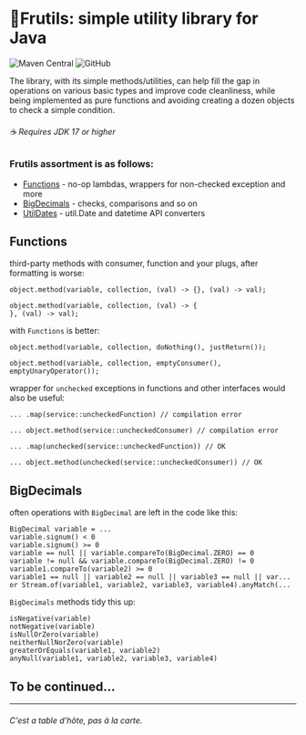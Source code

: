 # :tangerine:Frutils: simple utility library for Java

![Maven Central](https://img.shields.io/maven-central/v/in.frol/frutils)
![GitHub](https://img.shields.io/github/license/frolma/frutils)

The library, with its simple methods/utilities,
can help fill the gap in operations on various basic types
and improve code cleanliness, while being implemented
as pure functions and avoiding creating a dozen objects to check a simple condition.

###### &#9749; Requires JDK 17 or higher

### Frutils assortment is as follows:

- [Functions](#functions) - no-op lambdas, wrappers for non-checked exception and more
- [BigDecimals](#bigdecimals) - checks, comparisons and so on
- [UtilDates](#utildates) - util.Date and datetime API converters

## Functions

third-party methods with consumer, function and your plugs,
after formatting is worse:

```
object.method(variable, collection, (val) -> {}, (val) -> val);

object.method(variable, collection, (val) -> {
}, (val) -> val);
```

with `Functions` is better:

```
object.method(variable, collection, doNothing(), justReturn());

object.method(variable, collection, emptyConsumer(), emptyUnaryOperator());
```

wrapper for `unchecked` exceptions in functions and other interfaces would also be useful:

```
... .map(service::uncheckedFunction) // сompilation error

... object.method(service::uncheckedConsumer) // сompilation error

... .map(unchecked(service::uncheckedFunction)) // OK

... object.method(unchecked(service::uncheckedConsumer)) // OK
```

## BigDecimals

often operations with `BigDecimal` are left in the code like this:

```
BigDecimal variable = ...
variable.signum() < 0
variable.signum() >= 0
variable == null || variable.compareTo(BigDecimal.ZERO) == 0
variable != null && variable.compareTo(BigDecimal.ZERO) != 0
variable1.compareTo(variable2) >= 0
variable1 == null || variable2 == null || variable3 == null || var...
or Stream.of(variable1, variable2, variable3, variable4).anyMatch(...

```

`BigDecimals` methods tidy this up:

```
isNegative(variable)
notNegative(variable)
isNullOrZero(variable)
neitherNullNorZero(variable)
greaterOrEquals(variable1, variable2)
anyNull(variable1, variable2, variable3, variable4)
```

## To be continued...

---

###### C'est a table d'hôte, pas à la carte.